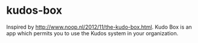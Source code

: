 kudos-box
=========

Inspired by http://www.noop.nl/2012/11/the-kudo-box.html. Kudo Box is an app which permits you to use the Kudos system in your organization.
